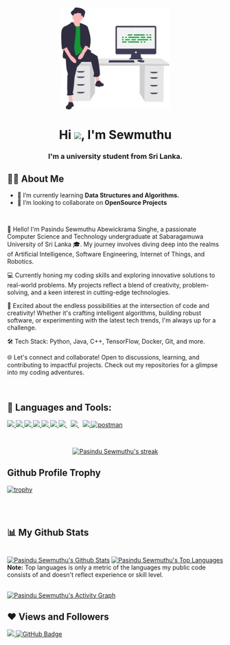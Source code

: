 <p align="center"><a href="#"><img width="50%" height="auto" src="asset/programmer.svg"></a></p>

<h1 align="center">Hi <img src="https://raw.githubusercontent.com/MartinHeinz/MartinHeinz/master/wave.gif" width="30px">, I'm Sewmuthu</h1>
<h3 align="center">I'm a university student from Sri Lanka.</h3>

## 🙋‍♂️ About Me

- 🌱 I’m currently learning **Data Structures and Algorithms.**
- 👯 I’m looking to collaborate on **OpenSource Projects**

<br>

👋 Hello! I'm Pasindu Sewmuthu Abewickrama Singhe, a passionate Computer Science and Technology undergraduate at Sabaragamuwa University of Sri Lanka 🎓. My journey involves diving deep into the realms of Artificial Intelligence, Software Engineering, Internet of Things, and Robotics.

💻 Currently honing my coding skills and exploring innovative solutions to real-world problems. My projects reflect a blend of creativity, problem-solving, and a keen interest in cutting-edge technologies.

🚀 Excited about the endless possibilities at the intersection of code and creativity! Whether it's crafting intelligent algorithms, building robust software, or experimenting with the latest tech trends, I'm always up for a challenge.

🛠️ Tech Stack: Python, Java, C++, TensorFlow, Docker, Git, and more.

🌐 Let's connect and collaborate! Open to discussions, learning, and contributing to impactful projects. Check out my repositories for a glimpse into my coding adventures.

<br>

## 🚀 Languages and Tools:

<p align="left">
    <a href="https://www.java.com" target="_blank"> <img src="https://img.icons8.com/color/48/000000/java-coffee-cup-logo.png"/> </a>
    <a href="https://reactjs.org/" target="_blank"> <img src="https://img.icons8.com/color/48/000000/react-native.png"/> </a>
    <a href="https://spring.io/projects/spring-boot" target="_blank"> <img src="https://img.icons8.com/color/48/000000/spring-logo.png"/> </a>
    <a href="https://developer.mozilla.org/en-US/docs/Web/JavaScript" target="_blank"> <img src="https://img.icons8.com/color/48/000000/javascript.png"/> </a>
    <a href="https://getbootstrap.com" target="_blank"> <img src="https://img.icons8.com/color/48/000000/bootstrap.png"/> </a> 
    <a href="https://www.python.org" target="_blank"> <img src="https://img.icons8.com/color/48/000000/python.png"/> </a> 
    <a style="padding-right:8px;" href="https://nodejs.org" target="_blank"> <img src="https://img.icons8.com/color/48/000000/nodejs.png"/> </a> 
    <a style="padding-right:8px;" href="https://www.mysql.com/" target="_blank"> <img src="https://img.icons8.com/fluent/50/000000/mysql-logo.png"/> </a>
    <a href="https://firebase.google.com/" target="_blank"> <img src="https://img.icons8.com/color/48/000000/firebase.png"/> </a> 
    <a href="https://postman.com" target="_blank"> <img src="https://www.vectorlogo.zone/logos/getpostman/getpostman-icon.svg" alt="postman" width="45" height="45"/> </a>
</p>

<!-- [![React Badge](https://img.shields.io/badge/-React-61DBFB?style=for-the-badge&labelColor=black&logo=react&logoColor=61DBFB)](#)  [![Javascript Badge](https://img.shields.io/badge/-Javascript-F0DB4F?style=for-the-badge&labelColor=black&logo=javascript&logoColor=F0DB4F)](#) [![Typescript Badge](https://img.shields.io/badge/-Typescript-007acc?style=for-the-badge&labelColor=black&logo=typescript&logoColor=007acc)](#) [![Nodejs Badge](https://img.shields.io/badge/-Nodejs-3C873A?style=for-the-badge&labelColor=black&logo=node.js&logoColor=3C873A)](#) [![GraphQL Badge](https://img.shields.io/badge/-GraphQl-e535ab?style=for-the-badge&labelColor=black&logo=node.js&logoColor=e535ab)](#) -->
<br/>

<p align="center">
    <a href="https://github.com/DenverCoder1/github-readme-streak-stats">
        <img title="🔥 Get streak stats for your profile at git.io/streak-stats" alt="Pasindu Sewmuthu's streak" src="https://github-readme-streak-stats.herokuapp.com/?user=PSewmuthu&theme=black-ice&hide_border=true&stroke=0000&background=060A0CD0">
    </a>
</p>

## Github Profile Trophy

[![trophy](https://github-profile-trophy.vercel.app/?username=PSewmuthu&theme=dark_lover)](https://github.com/PSewmuthu)

<br/>
<br/>

## 📊 My Github Stats

<br/>
    <a href="https://github.com/anuraghazra/github-readme-stats"><img alt="Pasindu Sewmuthu's Github Stats" src="https://github-readme-stats.vercel.app/api?username=Psewmuthu&show_icons=true&count_private=true&theme=vue-dark&hide_border=true&bg_color=0D1117" /></a>
    <a href="https://github.com/anuraghazra/github-readme-stats"><img alt="Pasindu Sewmuthu's Top Languages" src="https://github-readme-stats.vercel.app/api/top-langs/?username=PSewmuthu&langs_count=8&count_private=true&layout=compact&theme=vue-dark&hide_border=true&bg_color=0D1117" /></a>
  <br/>
  <b>Note:</b> Top languages is only a metric of the languages my public code consists of and doesn't reflect experience or skill level.

<br/>
<br/>

<a href="https://github.com/Ashutosh00710/github-readme-activity-graph"><img alt="Pasindu Sewmuthu's Activity Graph" src="https://github-readme-activity-graph.vercel.app/graph?username=PSewmuthu&theme=react-dark&hide_border=true" /></a>

## ❤ Views and Followers

<a href="https://github.com/Meghna-DAS/github-profile-views-counter">
    <img src="https://komarev.com/ghpvc/?username=PSewmuthu">
</a>
<a href="https://github.com/PSewmuthu?tab=followers"><img src="https://img.shields.io/github/followers/PSewmuthu?label=Followers&style=social" alt="GitHub Badge"></a>

